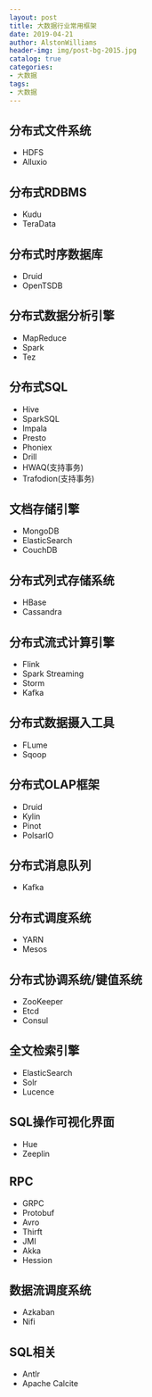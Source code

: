 ```yaml
---
layout: post
title: 大数据行业常用框架
date: 2019-04-21
author: AlstonWilliams
header-img: img/post-bg-2015.jpg
catalog: true
categories:
- 大数据
tags:
- 大数据
---
```


## 分布式文件系统
- HDFS
- Alluxio

## 分布式RDBMS
- Kudu
- TeraData

## 分布式时序数据库
- Druid
- OpenTSDB

## 分布式数据分析引擎
- MapReduce
- Spark
- Tez

## 分布式SQL
- Hive
- SparkSQL
- Impala
- Presto
- Phoniex
- Drill
- HWAQ(支持事务)
- Trafodion(支持事务)

## 文档存储引擎
- MongoDB
- ElasticSearch
- CouchDB

## 分布式列式存储系统
- HBase
- Cassandra

## 分布式流式计算引擎
- Flink
- Spark Streaming
- Storm
- Kafka

## 分布式数据摄入工具
- FLume
- Sqoop

## 分布式OLAP框架
- Druid
- Kylin
- Pinot
- PolsarIO

## 分布式消息队列
- Kafka

## 分布式调度系统
- YARN
- Mesos

## 分布式协调系统/键值系统
- ZooKeeper
- Etcd
- Consul

## 全文检索引擎
- ElasticSearch
- Solr
- Lucence

## SQL操作可视化界面
- Hue
- Zeeplin

## RPC
- GRPC
- Protobuf
- Avro
- Thirft
- JMI
- Akka
- Hession

## 数据流调度系统
- Azkaban
- Nifi

## SQL相关
- Antlr
- Apache Calcite
